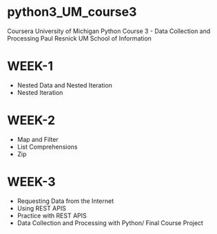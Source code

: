 # python3_UM_course3
Coursera University of Michigan Python Course 3 - Data Collection and Processing 
Paul Resnick 
UM School of Information

# WEEK-1 
- Nested Data and Nested Iteration
- Nested Iteration
   
# WEEK-2 
- Map and Filter
- List Comprehensions
- Zip

# WEEK-3
- Requesting Data from the Internet
- Using REST APIS
- Practice with REST APIS
- Data Collection and Processing with Python/ Final Course Project